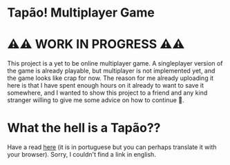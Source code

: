 # Tapão! Multiplayer Game

# ⚠️⚠️ WORK IN PROGRESS ⚠️⚠️

This project is a yet to be online multiplayer game. A singleplayer version of the game is already playable, but multiplayer is not implemented yet, and the game looks like crap for now. The reason for me already uploading it here is that I have spent enough hours on it already to want to save it somewhere, and I wanted to show this project to a friend and any kind stranger willing to give me some advice on how to continue 🙂.    


# What the hell is a Tapão??

Have a read [here](http://jogosdecartas.hut.com.br/tapao/) (it is in portuguese but you can perhaps translate it with your browser). Sorry, I couldn't find a link in english.
